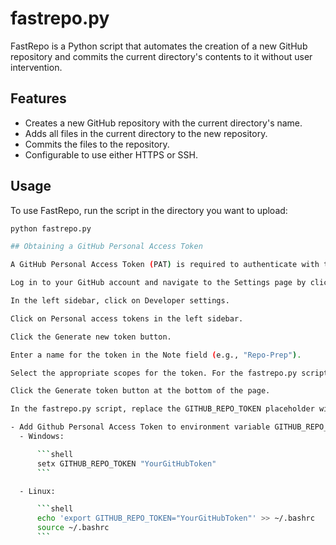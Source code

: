# fastrepo.py

FastRepo is a Python script that automates the creation of a new GitHub repository and commits the current directory's contents to it without user intervention.

## Features

- Creates a new GitHub repository with the current directory's name.
- Adds all files in the current directory to the new repository.
- Commits the files to the repository.
- Configurable to use either HTTPS or SSH.

## Usage

To use FastRepo, run the script in the directory you want to upload:

```bash
python fastrepo.py

## Obtaining a GitHub Personal Access Token

A GitHub Personal Access Token (PAT) is required to authenticate with the GitHub API and access private repositories. Follow these steps to generate a token:

Log in to your GitHub account and navigate to the Settings page by clicking on your profile picture in the top-right corner and selecting Settings.

In the left sidebar, click on Developer settings.

Click on Personal access tokens in the left sidebar.

Click the Generate new token button.

Enter a name for the token in the Note field (e.g., "Repo-Prep").

Select the appropriate scopes for the token. For the fastrepo.py script, the minimum required scope is repo (which grants full control of private repositories). You may need to select additional scopes depending on your use case.

Click the Generate token button at the bottom of the page.

In the fastrepo.py script, replace the GITHUB_REPO_TOKEN placeholder with your actual token or add to the %GITHUB_REPO_TOKEN% env variable as detailed to automatically pull it from your environment.

- Add Github Personal Access Token to environment variable GITHUB_REPO_TOKEN
  - Windows:

      ```shell
      setx GITHUB_REPO_TOKEN "YourGitHubToken"
      ```

  - Linux:

      ```shell
      echo 'export GITHUB_REPO_TOKEN="YourGitHubToken"' >> ~/.bashrc
      source ~/.bashrc
      ```